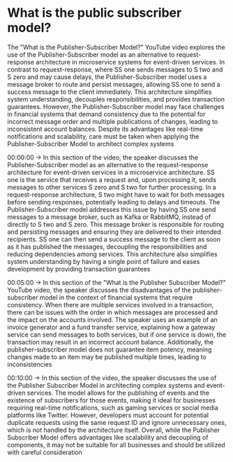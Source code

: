 # What is the public subscriber model?

The "What is the Publisher-Subscriber Model?" YouTube video explores the use of the Publisher-Subscriber model as an alternative to request-response architecture in microservice systems for event-driven services. In contrast to request-response, where SS one sends messages to S two and S zero and may cause delays, the Publisher-Subscriber model uses a message broker to route and persist messages, allowing SS one to send a success message to the client immediately. This architecture simplifies system understanding, decouples responsibilities, and provides transaction guarantees. However, the Publisher-Subscriber model may face challenges in financial systems that demand consistency due to the potential for incorrect message order and multiple publications of changes, leading to inconsistent account balances. Despite its advantages like real-time notifications and scalability, care must be taken when applying the Publisher-Subscriber Model to architect complex systems

  00:00:00 -> In this section of the video, the speaker discusses the Publisher-Subscriber model as an alternative to the request-response architecture for event-driven services in a microservice architecture. SS one is the service that receives a request and, upon processing it, sends messages to other services S zero and S two for further processing. In a request-response architecture, S two might have to wait for both messages before sending responses, potentially leading to delays and timeouts. The Publisher-Subscriber model addresses this issue by having SS one send messages to a message broker, such as Kafka or RabbitMQ, instead of directly to S two and S zero. This message broker is responsible for routing and persisting messages and ensuring they are delivered to their intended recipients. SS one can then send a success message to the client as soon as it has published the messages, decoupling the responsibilities and reducing dependencies among services. This architecture also simplifies system understanding by having a single point of failure and eases development by providing transaction guarantees
   
  00:05:00 -> In this section of the "What is the Publisher Subscriber Model?" YouTube video, the speaker discusses the disadvantages of the publisher-subscriber model in the context of financial systems that require consistency. When there are multiple services involved in a transaction, there can be issues with the order in which messages are processed and the impact on the accounts involved. The speaker uses an example of an invoice generator and a fund transfer service, explaining how a gateway service can send messages to both services, but if one service is down, the transaction may result in an incorrect account balance. Additionally, the publisher-subscriber model does not guarantee item potency, meaning changes made to an item may be published multiple times, leading to inconsistencies

  00:10:00 -> In this section of the video, the speaker discusses the use of the Publisher Subscriber Model in architecting complex systems and event-driven services. The model allows for the publishing of events and the existence of subscribers for those events, making it ideal for businesses requiring real-time notifications, such as gaming services or social media platforms like Twitter. However, developers must account for potential duplicate requests using the same request ID and ignore unnecessary ones, which is not handled by the architecture itself. Overall, while the Publisher Subscriber Model offers advantages like scalability and decoupling of components, it may not be suitable for all businesses and should be utilized with careful consideration
